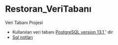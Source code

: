 # Restoran_VeriTabanı
Veri Tabanı Projesi

* Kullanılan veri tabanı [PostgreSQL version 13.1	](https://www.postgresql.org/) ' dir
* [Sql notları](https://www.w3schools.com/sql/)
